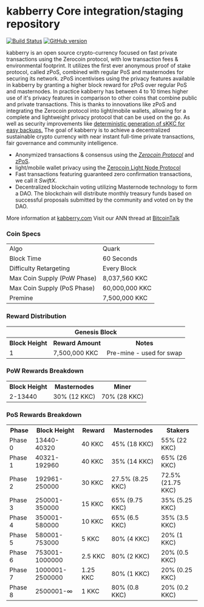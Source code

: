 kabberry Core integration/staging repository
=====================================

[![Build Status](https://travis-ci.org/kabberry-Project/kabberry.svg?branch=master)](https://travis-ci.org/kabberry-Project/kabberry) [![GitHub version](https://badge.fury.io/gh/kabberry-Project%2Fkabberry.svg)](https://badge.fury.io/gh/kabberry-Project%2Fkabberry)

kabberry is an open source crypto-currency focused on fast private transactions using the Zerocoin protocol, with low transaction fees & environmental footprint.  It utilizes the first ever anonymous proof of stake protocol, called zPoS, combined with regular PoS and masternodes for securing its network. zPoS incentivises using the privacy features available in kabberry by granting a higher block reward for zPoS over regular PoS and masternodes. In practice kabberry has between 4 to 10 times higher use of it's privacy features in comparison to other coins that combine public and private transactions. This is thanks to innovations like zPoS and integrating the Zerocoin protocol into light/mobile wallets, allowing for a complete and lightweight privacy protocol that can be used on the go. As well as security improvements like [deterministic generation of sKKC for easy backups.](https://www.reddit.com/r/kabberry/comments/8gbjf7/how_to_use_deterministic_zerocoin_generation/)
The goal of kabberry is to achieve a decentralized sustainable crypto currency with near instant full-time private transactions, fair governance and community intelligence.
- Anonymized transactions & consensus using the [_Zerocoin Protocol_](http://www.kabberry.com/skkc) and [zPoS](https://kabberry.com/zpos/).
- light/mobile wallet privacy using the [Zerocoin Light Node Protocol](https://kabberry.com/wp-content/uploads/2018/11/Zerocoin_Light_Node_Protocol.pdf)
- Fast transactions featuring guaranteed zero confirmation transactions, we call it _SwiftX_.
- Decentralized blockchain voting utilizing Masternode technology to form a DAO. The blockchain will distribute monthly treasury funds based on successful proposals submitted by the community and voted on by the DAO.

More information at [kabberry.com](https://kabberry.com) Visit our ANN thread at [BitcoinTalk](http://www.bitcointalk.org/index.php?topic=1262920)

### Coin Specs
<table>
<tr><td>Algo</td><td>Quark</td></tr>
<tr><td>Block Time</td><td>60 Seconds</td></tr>
<tr><td>Difficulty Retargeting</td><td>Every Block</td></tr>
<tr><td>Max Coin Supply (PoW Phase)</td><td>8,037,560 KKC</td></tr>
<tr><td>Max Coin Supply (PoS Phase)</td><td>60,000,000 KKC</td></tr>
<tr><td>Premine</td><td>7,500,000 KKC</td></tr>
</table>


### Reward Distribution

<table>
<th colspan=4>Genesis Block</th>
<tr><th>Block Height</th><th>Reward Amount</th><th>Notes</th></tr>
<tr><td>1</td><td>7,500,000 KKC</td><td>Pre-mine - used for swap</td></tr>
</table>

### PoW Rewards Breakdown

<table>
<th>Block Height</th><th>Masternodes</th><th>Miner</th>
<tr><td>2-13440</td><td>30% (12 KKC)</td><td>70% (28 KKC)</td></tr>
</table>

### PoS Rewards Breakdown

<table>
<th>Phase</th><th>Block Height</th><th>Reward</th><th>Masternodes</th><th>Stakers</th>
<tr><td>Phase 0</td><td>13440-40320</td><td>40 KKC</td><td>45% (18 KKC)</td><td>55% (22 KKC)</td></tr>
<tr><td>Phase 1</td><td>40321-192960</td><td>40 KKC</td><td>35% (14 KKC)</td><td>65% (26 KKC)</td></tr>
<tr><td>Phase 2</td><td>192961-250000</td><td>30 KKC</td><td>27.5% (8.25 KKC)</td><td>72.5% (21.75 KKC)</td></tr>
<tr><td>Phase 3</td><td>250001-350000</td><td>15 KKC</td><td>65% (9.75 KKC)</td><td>35% (5.25 KKC)</td></tr>
<tr><td>Phase 4</td><td>350001-580000</td><td>10 KKC</td><td>65% (6.5 KKC)</td><td>35% (3.5 KKC)</td></tr>
<tr><td>Phase 5</td><td>580001-753000</td><td>5 KKC</td><td>80% (4 KKC)</td><td>20% (1 KKC)</td></tr>
<tr><td>Phase 6</td><td>753001-1000000</td><td>2.5 KKC</td><td>80% (2 KKC)</td><td>20% (0.5 KKC)</td></tr>
<tr><td>Phase 7</td><td>1000001-2500000</td><td>1.25 KKC</td><td>80% (1 KKC)</td><td>20% (0.25 KKC)</td></tr>
<tr><td>Phase 8</td><td>2500001-∞</td><td>1 KKC</td><td>80% (0.8 KKC)</td><td>20% (0.2 KKC)</td></tr>
</table>
